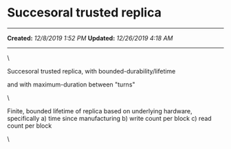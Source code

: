 Succesoral trusted replica
==========================

  -------------- ----------------------
  **Created:**   *12/8/2019 1:52 PM*
  **Updated:**   *12/26/2019 4:18 AM*
  -------------- ----------------------

\

Succesoral trusted replica, with bounded-durability/lifetime

and with maximum-duration between "turns"

\

Finite, bounded lifetime of replica based on underlying hardware,
specifically a) time since manufacturing b) write count per block c)
read count per block

\

 
